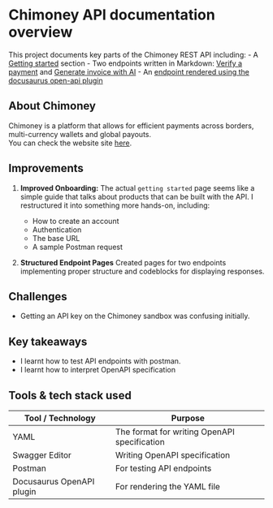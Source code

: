 # Chimoney API documentation overview
This project documents key parts of the Chimoney REST API including:
    - A [Getting started](./getting-started.md) section
    - Two endpoints written in Markdown: [Verify a payment](./reference/verify.md) and [Generate invoice with AI](./reference/generate-invoice.md)
    - An [endpoint rendered using the docusaurus open-api plugin](./api-reference/generates-an-invoice-based-on-provided-instructions.api.mdx)
    

## About Chimoney
Chimoney is a platform that allows for efficient payments across borders, multi-currency wallets and global payouts.  
You can check the website site [here](https://chimoney.io).


## Improvements 
1. **Improved Onboarding:** The actual ```getting started``` page seems like a simple guide that talks about products that can be built with the API. I restructured it into something more hands-on, including:
    - How to create an account
    - Authentication
    - The base URL
    - A sample Postman request

2. **Structured Endpoint Pages** Created pages for two endpoints implementing proper structure and codeblocks for displaying responses. 


## Challenges
- Getting an API key on the Chimoney sandbox was confusing initially.


## Key takeaways
- I learnt how to test API endpoints with postman. 
- I learnt how to interpret OpenAPI specification

## Tools & tech stack used

| Tool / Technology | Purpose |
|-------------------|---------|
| YAML | The format for writing OpenAPI specification |
| Swagger Editor | Writing OpenAPI specification |
| Postman | For testing API endpoints |
| Docusaurus OpenAPI plugin | For rendering the YAML file |


